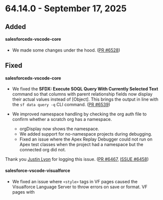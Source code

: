 # 64.14.0 - September 17, 2025

## Added

#### salesforcedx-vscode-core

- We made some changes under the hood. ([PR #6528](https://github.com/forcedotcom/salesforcedx-vscode/pull/6528))

## Fixed

#### salesforcedx-vscode-core

- We fixed the **SFDX: Execute SOQL Query With Currently Selected Text** command so that columns with parent relationship fields now display their actual values instead of [Object]. This brings the output in line with the `sf data query -q` CLI command. ([PR #6539](https://github.com/forcedotcom/salesforcedx-vscode/pull/6539))

- We improved namespace handling by checking the org auth file to confirm whether a scratch org has a namespace.
    - orgDisplay now shows the namespace.
    - We added support for no-namespace projects during debugging.
    - Fixed an issue where the Apex Replay Debugger could not run on Apex test classes when the project had a namespace but the connected org did not.

Thank you [Justin Lyon](https://github.com/justin-lyon) for logging this issue. ([PR #6467](https://github.com/forcedotcom/salesforcedx-vscode/pull/6467), [ISSUE #6458](https://github.com/forcedotcom/salesforcedx-vscode/issues/6458))

#### salesforce-vscode-visualforce

- We fixed an issue where `<style>` tags in VF pages caused the Visualforce Language Server to throw errors on save or format. VF pages with <style>` tags now work as expected without breaking formatting or highlighting.

Thank you [Humaira Zaman](https://github.com/humairazaman-devsinc) and [Charlie Jonas](https://github.com/ChuckJonas) for logging issues. ([PR #6527](https://github.com/forcedotcom/salesforcedx-vscode/pull/6527/), [ISSUE #5593](https://github.com/forcedotcom/salesforcedx-vscode/issues/5593), [ISSUE #5602](https://github.com/forcedotcom/salesforcedx-vscode/issues/5602))
